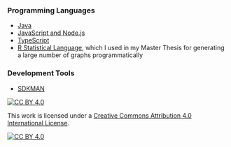 ### Programming Languages

* [Java](./java)
* [JavaScript and Node.js](./javascript)
* [TypeScript](./typescript)
* [R Statistical Language](./rscript), which I used in my Master Thesis for generating a large number of graphs programmatically

### Development Tools

* [SDKMAN](./sdkman)

[![CC BY 4.0][cc-by-shield]][cc-by]

This work is licensed under a [Creative Commons Attribution 4.0 International
License][cc-by].

[![CC BY 4.0][cc-by-image]][cc-by]

[cc-by]: http://creativecommons.org/licenses/by/4.0/
[cc-by-image]: https://i.creativecommons.org/l/by/4.0/88x31.png
[cc-by-shield]: https://img.shields.io/badge/License-CC%20BY%204.0-lightgrey.svg
